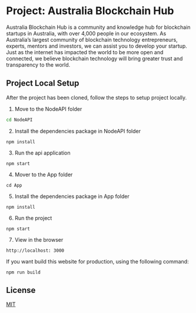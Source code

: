 # Project: Australia Blockchain Hub

Australia Blockchain Hub is a community and knowledge hub for blockchain startups in Australia, with over 4,000 people in our ecosystem. As Australia’s largest community of blockchain technology entrepreneurs, experts, mentors and investors, we can assist you to develop your startup. Just as the internet has impacted the world to be more open and connected, we believe blockchain technology will bring greater trust and transparency to the world.

## Project Local Setup

After the project has been cloned, follow the steps to setup project locally.

1. Move to the NodeAPI folder

```bash
cd NodeAPI
```

2. Install the dependencies package in NodeAPI folder

```shell
npm install
```

3. Run the api application

```shell
npm start
```

4. Mover to the App folder

```shell
cd App
```

5. Install the dependencies package in App folder

```shell
npm install
```

6. Run the project

```shell
npm start
```

7. View in the browser

```shell
http://localhost: 3000
```

If you want build this website for production, using the following command:

```shell
npm run build
```

## License

[MIT](https://choosealicense.com/licenses/mit/)

